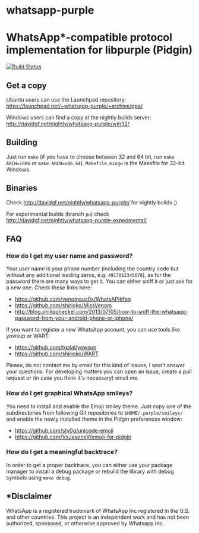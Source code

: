 whatsapp-purple
===============

WhatsApp*-compatible protocol implementation for libpurple (Pidgin)
=======
[![Build Status](https://travis-ci.org/davidgfnet/whatsapp-purple.png?branch=master)](https://travis-ci.org/davidgfnet/whatsapp-purple)

Get a copy
----------

Ubuntu users can use the Launchpad repository:
https://launchpad.net/~whatsapp-purple/+archive/ppa/

Windows users can find a copy at the nightly builds server:
http://davidgf.net/nightly/whatsapp-purple/win32/

Building
--------

Just run `make` (if you have to choose between 32 and 64 bit, run `make
ARCH=i686` or `make ARCH=x86_64`). `Makefile.mingw` is the Makefile for 32-bit
Windows.

Binaries
--------

Check http://davidgf.net/nightly/whatsapp-purple/ for nightly builds ;)

For experimental builds (branch `pu`) check
http://davidgf.net/nightly/whatsapp-purple-experimental/

FAQ
---

### How do I get my user name and password?

Your user name is your phone number (including the country code but without any
additional leading zeros, e.g. `4917012345678`), as for the password there are
many ways to get it. You can either sniff it or just ask for a new one. Check
these links here:

* https://github.com/venomous0x/WhatsAPI#faq
* https://github.com/shirioko/MissVenom
* http://blog.philippheckel.com/2013/07/05/how-to-sniff-the-whatsapp-password-from-your-android-phone-or-iphone/

If you want to register a new WhatsApp account, you can use tools like yowsup
or WART:

* https://github.com/tgalal/yowsup
* https://github.com/shirioko/WART

Please, do not contact me by email for this kind of issues, I won't answer your
questions. For developing matters you can open an issue, create a pull request
or (in case you think it's necessary) email me.

### How do I get graphical WhatsApp smileys?

You need to install and enable the Emoji smiley theme. Just copy one of the
subdirectories from following Git repositories to `$HOME/.purple/smileys/` and
enable the newly installed theme in the Pidgin preferences window:

* https://github.com/stv0g/unicode-emoji
* https://github.com/VxJasonxV/emoji-for-pidgin

### How do I get a meaningful backtrace?

In order to get a proper backtrace, you can either use your package manager to
install a debug package or rebuild the library with debug symbols using `make
debug`.


*Disclaimer
-----------

WhatsApp is a registered trademark of WhatsApp Inc registered in the U.S. and
other countries. This project is an independent work and has not been authorized,
sponsored, or otherwise approved by Whatsapp Inc.

